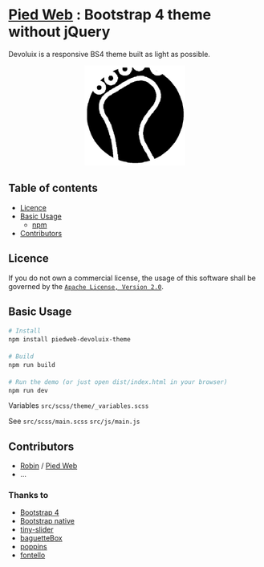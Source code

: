 # [Pied Web](https://piedweb.com) : Bootstrap 4 theme without jQuery

Devoluix is a responsive BS4 theme built as light as possible.

<p align="center"><a href="https://piedweb.com">
<img src="https://raw.githubusercontent.com/PiedWeb/piedweb-devoluix-theme/master/src/img/logo_title.png" width="200" height="200" alt="theme devoluix bootstrap 4" />
</a></p>

## Table of contents
* [Licence](#licence)
* [Basic Usage](#basic-usage)
    * [npm](https://www.npmjs.com/package/piedweb-devoluix-theme)
* [Contributors](#contributors)

## Licence

If you do not own a commercial license, the usage of this software shall be governed by the [`Apache License, Version 2.0`](http://www.apache.org/licenses/LICENSE-2.0).


## Basic Usage

```bash
# Install
npm install piedweb-devoluix-theme

# Build
npm run build

# Run the demo (or just open dist/index.html in your browser)
npm run dev
```

Variables
`src/scss/theme/_variables.scss`

See
`src/scss/main.scss`
`src/js/main.js`


## Contributors

* [Robin](https://www.robin-d.fr/) / [Pied Web](https://piedweb.com)
* ...


### Thanks to

* [Bootstrap 4](https://github.com/twbs/bootstrap)
* [Bootstrap native](https://github.com/thednp/bootstrap.native)
* [tiny-slider](https://github.com/ganlanyuan/tiny-slider)
* [baguetteBox](https://github.com/feimosi/baguetteBox.js)
* [poppins](https://fonts.google.com/specimen/Poppins)
* [fontello](http://fontello.com)
